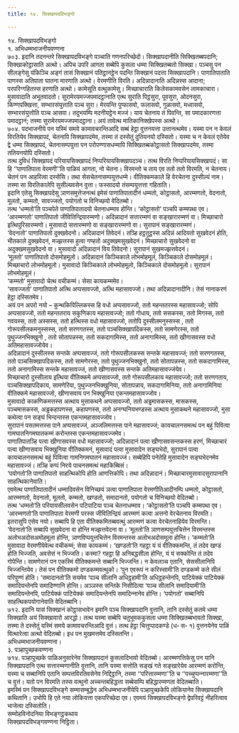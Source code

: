 ```yaml
---
title: १४. सिक्खापदविभङ्गो

---
```

१४. सिक्खापदविभङ्गो  
१. अभिधम्मभाजनीयवण्णना  
७०३. इदानि तदनन्तरे सिक्खापदविभङ्गे पञ्चाति गणनपरिच्छेदो। सिक्खापदानीति सिक्खितब्बपदानि; सिक्खाकोट्ठासाति अत्थो। अपिच उपरि आगता सब्बेपि कुसला धम्मा सिक्खितब्बतो सिक्खा। पञ्चसु पन सीलङ्गेसु यंकिञ्चि अङ्गं तासं सिक्खानं पतिट्ठानट्ठेन पदन्ति सिक्खानं पदत्ता सिक्खापदानि। पाणातिपाताति पाणस्स अतिपाता घातना मारणाति अत्थो। वेरमणीति विरति। अदिन्नादानाति अदिन्नस्स आदाना; परपरिग्गहितस्स हरणाति अत्थो। कामेसूति वत्थुकामेसु। मिच्छाचाराति किलेसकामवसेन लामकाचारा। मुसावादाति अभूतवादतो। सुरामेरयमज्जपमादट्ठानाति एत्थ सुराति पिट्ठसुरा, पूवसुरा, ओदनसुरा, किण्णपक्खित्ता, सम्भारसंयुत्ताति पञ्च सुरा। मेरयन्ति पुप्फासवो, फलासवो, गुळासवो, मध्वासवो, सम्भारसंयुत्तोति पञ्च आसवा। तदुभयम्पि मदनीयट्ठेन मज्जं। याय चेतनाय तं पिवन्ति, सा पमादकारणत्ता पमादट्ठानं; तस्मा सुरामेरयमज्जपमादट्ठाना। अयं तावेत्थ मातिकानिक्खेपस्स अत्थो।  
७०४. पदभाजनीये पन यस्मिं समये कामावचरन्तिआदि सब्बं हेट्ठा वुत्तनयत्ता उत्तानत्थमेव। यस्मा पन न केवलं विरतियेव सिक्खापदं, चेतनापि सिक्खापदमेव, तस्मा तं दस्सेतुं दुतियनयो दस्सितो। यस्मा च न केवलं एतेयेव द्वे धम्मा सिक्खापदं, चेतनासम्पयुत्ता पन परोपण्णासधम्मापि सिक्खितब्बकोट्ठासतो सिक्खापदमेव, तस्मा ततियनयोपि दस्सितो।  
तत्थ दुविधं सिक्खापदं परियायसिक्खापदं निप्परियायसिक्खापदञ्च। तत्थ विरति निप्परियायसिक्खापदं। सा हि ‘‘पाणातिपाता वेरमणी’’ति पाळियं आगता, नो चेतना। विरमन्तो च ताय एव ततो ततो विरमति, न चेतनाय। चेतनं पन आहरित्वा दस्सेसि। तथा सेसचेतनासम्पयुत्तधम्मे। वीतिक्कमकाले हि वेरचेतना दुस्सील्यं नाम। तस्मा सा विरतिकालेपि सुसील्यवसेन वुत्ता। फस्सादयो तंसम्पयुत्तत्ता गहिताति।  
इदानि एतेसु सिक्खापदेसु ञाणसमुत्तेजनत्थं इमेसं पाणातिपातादीनं धम्मतो, कोट्ठासतो, आरम्मणतो, वेदनातो, मूलतो, कम्मतो, सावज्जतो, पयोगतो च विनिच्छयो वेदितब्बो।  
तत्थ ‘धम्मतो’ति पञ्चपेते पाणातिपातादयो चेतनाधम्माव होन्ति। ‘कोट्ठासतो’ पञ्चपि कम्मपथा एव।  
‘आरम्मणतो’ पाणातिपातो जीवितिन्द्रियारम्मणो। अदिन्नादानं सत्तारम्मणं वा सङ्खारारम्मणं वा। मिच्छाचारो इत्थिपुरिसारम्मणो। मुसावादो सत्तारम्मणो वा सङ्खारारम्मणो वा। सुरापानं सङ्खारारम्मणं।  
‘वेदनातो’ पाणातिपातो दुक्खवेदनो। अदिन्नादानं तिवेदनं। तञ्हि हट्ठतुट्ठस्स अदिन्नं आदियतो सुखवेदनं होति, भीतकाले दुक्खवेदनं, मज्झत्तस्स हुत्वा गण्हतो अदुक्खमसुखवेदनं। मिच्छाचारो सुखवेदनो वा अदुक्खमसुखवेदनो वा। मुसावादो अदिन्नादानं विय तिवेदनो। सुरापानं सुखमज्झत्तवेदनं।  
‘मूलतो’ पाणातिपातो दोसमोहमूलो। अदिन्नादानं किञ्चिकाले लोभमोहमूलं, किञ्चिकाले दोसमोहमूलं। मिच्छाचारो लोभमोहमूलो। मुसावादो किञ्चिकाले लोभमोहमूलो, किञ्चिकाले दोसमोहमूलो। सुरापानं लोभमोहमूलं।  
‘कम्मतो’ मुसावादो चेत्थ वचीकम्मं। सेसा कायकम्ममेव।  
‘सावज्जतो’ पाणातिपातो अत्थि अप्पसावज्जो, अत्थि महासावज्जो। तथा अदिन्नादानादीनि। तेसं नानाकरणं हेट्ठा दस्सितमेव।  
अयं पन अपरो नयो – कुन्थकिपिल्लिकस्स हि वधो अप्पसावज्जो, ततो महन्ततरस्स महासावज्जो; सोपि अप्पसावज्जो, ततो महन्ततराय सकुणिकाय महासावज्जो; ततो गोधाय, ततो ससकस्स, ततो मिगस्स, ततो गवयस्स, ततो अस्सस्स, ततो हत्थिस्स वधो महासावज्जो, ततोपि दुस्सीलमनुस्सस्स , ततो गोरूपसीलकमनुस्सस्स, ततो सरणगतस्स, ततो पञ्चसिक्खापदिकस्स, ततो सामणेरस्स, ततो पुथुज्जनभिक्खुनो , ततो सोतापन्नस्स, ततो सकदागामिस्स, ततो अनागामिस्स, ततो खीणासवस्स वधो अतिमहासावज्जोयेव।  
अदिन्नादानं दुस्सीलस्स सन्तके अप्पसावज्जं, ततो गोरूपसीलकस्स सन्तके महासावज्जं; ततो सरणगतस्स, ततो पञ्चसिक्खापदिकस्स, ततो सामणेरस्स, ततो पुथुज्जनभिक्खुनो, ततो सोतापन्नस्स, ततो सकदागामिस्स, ततो अनागामिस्स सन्तके महासावज्जं, ततो खीणासवस्स सन्तके अतिमहासावज्जंयेव।  
मिच्छाचारो दुस्सीलाय इत्थिया वीतिक्कमे अप्पसावज्जो, ततो गोरूपसीलकाय महासावज्जो; ततो सरणगताय, पञ्चसिक्खापदिकाय, सामणेरिया, पुथुज्जनभिक्खुनिया, सोतापन्नाय, सकदागामिनिया, ततो अनागामिनिया वीतिक्कमे महासावज्जो, खीणासवाय पन भिक्खुनिया एकन्तमहासावज्जोव।  
मुसावादो काकणिकमत्तस्स अत्थाय मुसाकथने अप्पसावज्जो, ततो अड्ढमासकस्स, मासकस्स, पञ्चमासकस्स, अड्ढकहापणस्स, कहापणस्स, ततो अनग्घनियभण्डस्स अत्थाय मुसाकथने महासावज्जो, मुसा कथेत्वा पन सङ्घं भिन्दन्तस्स एकन्तमहासावज्जोव।  
सुरापानं पसतमत्तस्स पाने अप्पसावज्जं, अञ्जलिमत्तस्स पाने महासावज्जं; कायचालनसमत्थं पन बहुं पिवित्वा गामघातनिगमघातकम्मं करोन्तस्स एकन्तमहासावज्जमेव।  
पाणातिपातञ्हि पत्वा खीणासवस्स वधो महासावज्जो; अदिन्नादानं पत्वा खीणासवसन्तकस्स हरणं, मिच्छाचारं पत्वा खीणासवाय भिक्खुनिया वीतिक्कमनं, मुसावादं पत्वा मुसावादेन सङ्घभेदो, सुरापानं पत्वा कायचालनसमत्थं बहुं पिवित्वा गामनिगमघातनं महासावज्जं। सब्बेहिपि पनेतेहि मुसावादेन सङ्घभेदनमेव महासावज्जं। तञ्हि कप्पं निरये पाचनसमत्थं महाकिब्बिसं।  
‘पयोगतो’ति पाणातिपातो साहत्थिकोपि होति आणत्तिकोपि। तथा अदिन्नादानं। मिच्छाचारमुसावादसुरापानानि साहत्थिकानेवाति।  
एवमेत्थ पाणातिपातादीनं धम्मादिवसेन विनिच्छयं ञत्वा पाणातिपाता वेरमणीतिआदीनम्पि धम्मतो, कोट्ठासतो, आरम्मणतो, वेदनातो, मूलतो, कम्मतो, खण्डतो, समादानतो, पयोगतो च विनिच्छयो वेदितब्बो।  
तत्थ ‘धम्मतो’ति परियायसीलवसेन पटिपाटिया पञ्च चेतनाधम्माव। ‘कोट्ठासतो’ति पञ्चपि कम्मपथा एव। ‘आरम्मणतो’ति पाणातिपाता वेरमणी परस्स जीवितिन्द्रियं आरम्मणं कत्वा अत्तनो वेरचेतनाय विरमति। इतरासुपि एसेव नयो। सब्बापि हि एता वीतिक्कमितब्बवत्थुं आरम्मणं कत्वा वेरचेतनाहियेव विरमन्ति। ‘वेदनातो’ति सब्बापि सुखवेदना वा होन्ति मज्झत्तवेदना वा। ‘मूलतो’ति ञाणसम्पयुत्तचित्तेन विरमन्तस्स अलोभअदोसअमोहमूला होन्ति, ञाणविप्पयुत्तचित्तेन विरमन्तस्स अलोभअदोसमूला होन्ति। ‘कम्मतो’ति मुसावादा वेरमणीयेवेत्थ वचीकम्मं; सेसा कायकम्मं। ‘खण्डतो’ति गहट्ठा यं यं वीतिक्कमन्ति, तं तदेव खण्डं होति भिज्जति, अवसेसं न भिज्जति। कस्मा? गहट्ठा हि अनिबद्धसीला होन्ति, यं यं सक्कोन्ति तं तदेव गोपेन्ति। सामणेरानं पन एकस्मिं वीतिक्‍कमन्ते सब्बानि भिज्‍जन्ति। न केवलञ्‍च एतानि, सेससीलानिपि भिज्‍जन्तियेव। तेसं पन वीतिक्‍कमो दण्डकम्मवत्थुको। ‘पुन एवरूपं न करिस्सामी’ति दण्डकम्मे कते सीलं परिपुण्णं होति। ‘समादानतो’ति सयमेव ‘पञ्‍च सीलानि अधिट्ठहामी’ति अधिट्ठहन्तेनपि, पाटियेक्‍कं पाटियेक्‍कं समादियन्तेनपि समादिण्णानि होन्ति। अञ्‍ञस्स सन्तिके निसीदित्वा ‘पञ्‍च सीलानि समादियामी’ति समादियन्तेनपि, पाटियेक्‍कं पाटियेक्‍कं समादियन्तेनपि समादिन्‍नानेव होन्ति। ‘पयोगतो’ सब्बानिपि साहत्थिकपयोगानेवाति वेदितब्बानि।  
७१२. इदानि यासं सिक्खानं कोट्ठासभावेन इमानि पञ्‍च सिक्खापदानि वुत्तानि, तानि दस्सेतुं कतमे धम्मा सिक्खाति अयं सिक्खावारो आरद्धो। तत्थ यस्मा सब्बेपि चतुभूमककुसला धम्मा सिक्खितब्बभावतो सिक्खा, तस्मा ते दस्सेतुं यस्मिं समये कामावचरन्तिआदि वुत्तं। तत्थ हेट्ठा चित्तुप्पादकण्डे (ध॰ स॰ १) वुत्तनयेनेव पाळिं वित्थारेत्वा अत्थो वेदितब्बो। इध पन मुखमत्तमेव दस्सितन्ति।  
अभिधम्मभाजनीयवण्णना।  
३. पञ्हापुच्छकवण्णना  
७१४. पञ्हापुच्छके पाळिअनुसारेनेव सिक्खापदानं कुसलादिभावो वेदितब्बो। आरम्मणत्तिकेसु पन यानि सिक्खापदानि एत्थ सत्तारम्मणानीति वुत्तानि, तानि यस्मा सत्तोति सङ्खं गते सङ्खारेयेव आरम्मणं करोन्ति, यस्मा च सब्बानिपि एतानि सम्पत्तविरतिवसेनेव निद्दिट्ठानि, तस्मा ‘‘परित्तारम्मणा’’ति च ‘‘पच्‍चुप्पन्‍नारम्मणा’’ति च वुत्तं। यतो पन विरमति तस्स वत्थुनो अच्‍चन्तबहिद्धत्ता सब्बेसम्पि बहिद्धारम्मणता वेदितब्बाति।  
इमस्मिं पन सिक्खापदविभङ्गे सम्मासम्बुद्धेन अभिधम्मभाजनीयेपि पञ्हापुच्छकेपि लोकियानेव सिक्खापदानि कथितानि। उभोपि हि एते नया लोकियत्ता एकपरिच्छेदा एव। एवमयं सिक्खापदविभङ्गो द्वेपरिवट्टं नीहरित्वाव भाजेत्वा दस्सितोति।  
सम्मोहविनोदनिया विभङ्गट्ठकथाय  
सिक्खापदविभङ्गवण्णना निट्ठिता।  